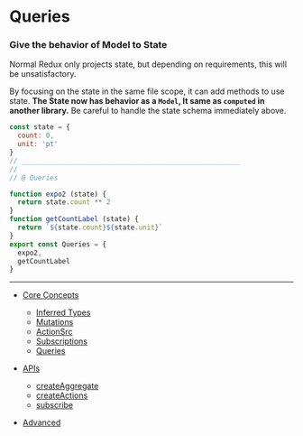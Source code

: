 # Queries

### Give the behavior of Model to State

Normal Redux only projects state, but depending on requirements, this will be unsatisfactory.

By focusing on the state in the same file scope, it can add methods to use state.
**The State now has behavior as a `Model`, It same as `computed` in another library.**
Be careful to handle the state schema immediately above.

```javascript
const state = {
  count: 0,
  unit: 'pt'
}
// ______________________________________________________
//
// @ Queries

function expo2 (state) {
  return state.count ** 2
}
function getCountLabel (state) {
  return `${state.count}${state.unit}`
}
export const Queries = {
  expo2,
  getCountLabel
}
```

___

* [Core Concepts](coreConcepts.md)
  * [Inferred Types](inferredTypes.md)
  * [Mutations](mutations.md)
  * [ActionSrc](actionSources.md)
  * [Subscriptions](subscriptions.md)
  * [Queries](queries.md)

* [APIs](apis.md)
  * [createAggregate](createAggregate.md)
  * [createActions](createActions.md)
  * [subscribe](subscribe.md)

* [Advanced](advanced.md)
